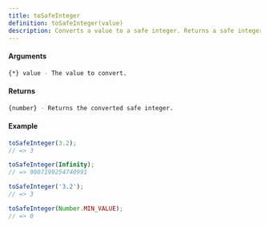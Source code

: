 ```yaml
---
title: toSafeInteger
definition: toSafeInteger(value)
description: Converts a value to a safe integer. Returns a safe integer that is at least -9007199254740991 and at most 9007199254740991.
---
```



#### Arguments


```bash
{*} value - The value to convert.
```


#### Returns


```bash
{number} - Returns the converted safe integer.
```


#### Example


```ts
toSafeInteger(3.2);
// => 3

toSafeInteger(Infinity);
// => 9007199254740991

toSafeInteger('3.2');
// => 3

toSafeInteger(Number.MIN_VALUE);
// => 0
```